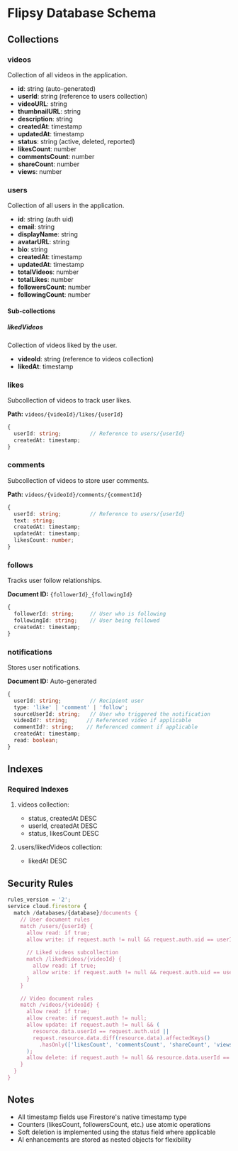# Flipsy Database Schema

## Collections

### videos
Collection of all videos in the application.

- **id**: string (auto-generated)
- **userId**: string (reference to users collection)
- **videoURL**: string
- **thumbnailURL**: string
- **description**: string
- **createdAt**: timestamp
- **updatedAt**: timestamp
- **status**: string (active, deleted, reported)
- **likesCount**: number
- **commentsCount**: number
- **shareCount**: number
- **views**: number

### users
Collection of all users in the application.

- **id**: string (auth uid)
- **email**: string
- **displayName**: string
- **avatarURL**: string
- **bio**: string
- **createdAt**: timestamp
- **updatedAt**: timestamp
- **totalVideos**: number
- **totalLikes**: number
- **followersCount**: number
- **followingCount**: number

#### Sub-collections

##### likedVideos
Collection of videos liked by the user.

- **videoId**: string (reference to videos collection)
- **likedAt**: timestamp

### likes
Subcollection of videos to track user likes.

**Path:** `videos/{videoId}/likes/{userId}`
```typescript
{
  userId: string;         // Reference to users/{userId}
  createdAt: timestamp;
}
```

### comments
Subcollection of videos to store user comments.

**Path:** `videos/{videoId}/comments/{commentId}`
```typescript
{
  userId: string;         // Reference to users/{userId}
  text: string;
  createdAt: timestamp;
  updatedAt: timestamp;
  likesCount: number;
}
```

### follows
Tracks user follow relationships.

**Document ID:** `{followerId}_{followingId}`
```typescript
{
  followerId: string;     // User who is following
  followingId: string;    // User being followed
  createdAt: timestamp;
}
```

### notifications
Stores user notifications.

**Document ID:** Auto-generated
```typescript
{
  userId: string;         // Recipient user
  type: 'like' | 'comment' | 'follow';
  sourceUserId: string;   // User who triggered the notification
  videoId?: string;      // Referenced video if applicable
  commentId?: string;    // Referenced comment if applicable
  createdAt: timestamp;
  read: boolean;
}
```

## Indexes

### Required Indexes

1. videos collection:
   - status, createdAt DESC
   - userId, createdAt DESC
   - status, likesCount DESC

2. users/likedVideos collection:
   - likedAt DESC

## Security Rules

```javascript
rules_version = '2';
service cloud.firestore {
  match /databases/{database}/documents {
    // User document rules
    match /users/{userId} {
      allow read: if true;
      allow write: if request.auth != null && request.auth.uid == userId;
      
      // Liked videos subcollection
      match /likedVideos/{videoId} {
        allow read: if true;
        allow write: if request.auth != null && request.auth.uid == userId;
      }
    }

    // Video document rules
    match /videos/{videoId} {
      allow read: if true;
      allow create: if request.auth != null;
      allow update: if request.auth != null && (
        resource.data.userId == request.auth.uid ||
        request.resource.data.diff(resource.data).affectedKeys()
          .hasOnly(['likesCount', 'commentsCount', 'shareCount', 'views'])
      );
      allow delete: if request.auth != null && resource.data.userId == request.auth.uid;
    }
  }
}
```

## Notes

- All timestamp fields use Firestore's native timestamp type
- Counters (likesCount, followersCount, etc.) use atomic operations
- Soft deletion is implemented using the status field where applicable
- AI enhancements are stored as nested objects for flexibility



